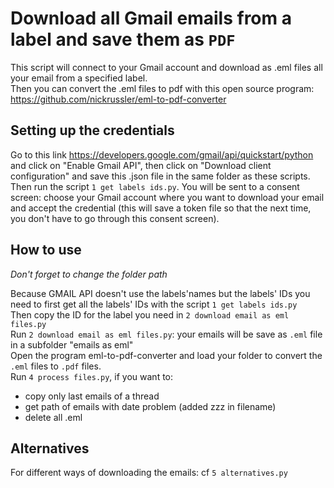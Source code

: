 # Download all Gmail emails from a label and save them as `PDF`
This script will connect to your Gmail account and download as .eml files all your email from a specified label.   
Then you can convert the .eml files to pdf with this open source program:  https://github.com/nickrussler/eml-to-pdf-converter


## Setting up the credentials
Go to this link https://developers.google.com/gmail/api/quickstart/python and click on "Enable Gmail API", then click on "Download client configuration" and save this .json file in the same folder as these scripts.  
Then run the script `1 get labels ids.py`. You will be sent to a consent screen: choose your Gmail account where you want to download your email and accept the credential (this will save a token file so that the next time, you don't have to go through this consent screen). 


## How to use
*Don't forget to change the folder path*  

Because GMAIL API doesn't use the labels'names but the labels' IDs you need to first get all the labels' IDs with the script `1 get labels ids.py`  
Then copy the ID for the label you need in `2 download email as eml files.py`  
Run `2 download email as eml files.py`: your emails will be save as `.eml` file in a subfolder "emails as eml"  
Open the program eml-to-pdf-converter and load your folder to convert the `.eml` files to `.pdf` files.  
Run `4 process files.py`, if you want to:
- copy only last emails of a thread 
- get path of emails with date problem (added zzz in filename)
- delete all .eml


## Alternatives 
For different ways of downloading the emails: cf `5 alternatives.py` 
